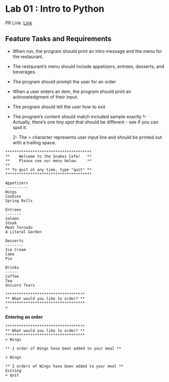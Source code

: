 # Lab 01 : Intro to Python

PR Link :[Link](https://github.com/duajaradat/snakes-cafe-2/pull/1)

## Feature Tasks and Requirements

- When run, the program should print an intro message and the menu for the restaurant.
- The restaurant’s menu should include appetizers, entrees, desserts, and beverages.
- The program should prompt the user for an order
- When a user enters an item, the program should    print an acknowledgment of their input.

- The program should tell the user how to exit
- The program’s content should match included sample exactly
     1- Actually, there’s one tiny spot that should be different - see if you can spot it.

     2- The > character represents user input line and should be printed out with a trailing space.

```
**************************************
**    Welcome to the Snakes Cafe!   **
**    Please see our menu below.    **
**
** To quit at any time, type "quit" **
**************************************

Appetizers
----------
Wings
Cookies
Spring Rolls

Entrees
-------
Salmon
Steak
Meat Tornado
A Literal Garden

Desserts
--------
Ice Cream
Cake
Pie

Drinks
------
Coffee
Tea
Unicorn Tears

***********************************
** What would you like to order? **
***********************************
>
```
**Entering an order**
```
***********************************
** What would you like to order? **
***********************************
> Wings

** 1 order of Wings have been added to your meal **

> Wings

** 2 orders of Wings have been added to your meal **
Exiting
> quit
```